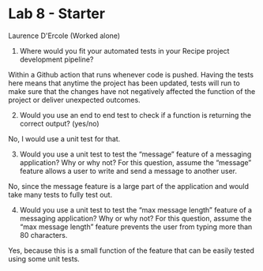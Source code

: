 # Lab 8 - Starter

Laurence D'Ercole (Worked alone)

1) Where would you fit your automated tests in your Recipe project development pipeline?

Within a Github action that runs whenever code is pushed. Having the tests here means that anytime the project has been updated, tests will run to make sure that the changes have not negatively affected the function of the project or deliver unexpected outcomes.

2) Would you use an end to end test to check if a function is returning the correct output? (yes/no)

No, I would use a unit test for that.

3) Would you use a unit test to test the “message” feature of a messaging application? Why or why not? For this question, assume the “message” feature allows a user to write and send a message to another user.

No, since the message feature is a large part of the application and would take many tests to fully test out. 

4) Would you use a unit test to test the “max message length” feature of a messaging application? Why or why not? For this question, assume the “max message length” feature prevents the user from typing more than 80 characters.

Yes, because this is a small function of the feature that can be easily tested using some unit tests.
